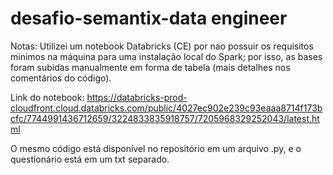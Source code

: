 # desafio-semantix-data engineer

Notas: Utilizei um notebook Databricks (CE) por nao possuir os requisitos minimos na máquina para uma instalação local do Spark; por isso, as bases foram subidas manualmente em forma de tabela (mais detalhes nos comentários do código).

Link do notebook:
https://databricks-prod-cloudfront.cloud.databricks.com/public/4027ec902e239c93eaaa8714f173bcfc/7744991436712659/3224833835918757/7205968329252043/latest.html

O mesmo código está disponível no repositório em um arquivo .py, e o questionário está em um txt separado.
